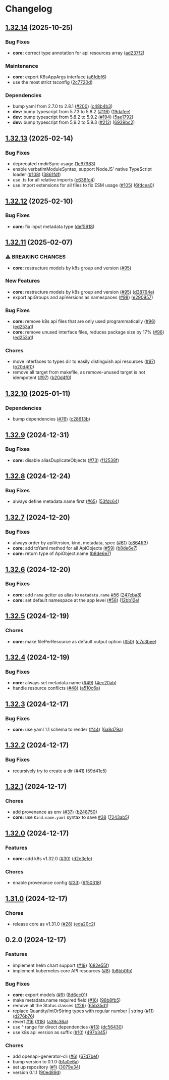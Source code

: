 # Changelog

## [1.32.14](https://github.com/konfjs/k8skonf/compare/core-v1.32.13...core-v1.32.14) (2025-10-25)


### Bug Fixes

* **core:** correct type annotation for api resources array ([ad237f2](https://github.com/konfjs/k8skonf/commit/ad237f2dfcaa10b89d49693bde5b9979c13a7d3c))


### Maintenance

* **core:** export K8sAppArgs interface ([a6fdbf6](https://github.com/konfjs/k8skonf/commit/a6fdbf6c9c9832df38b50eaa17f188fad2c3211f))
* use the most strict tsconfig ([2c7720d](https://github.com/konfjs/k8skonf/commit/2c7720db6013c53c7bf56689b84d37b302135028))


### Dependencies

* bump yaml from 2.7.0 to 2.8.1 ([#200](https://github.com/konfjs/k8skonf/issues/200)) ([c48b4b3](https://github.com/konfjs/k8skonf/commit/c48b4b3b34cf262fa60908b0947475e0fab9452e))
* **dev:** bump typescript from 5.7.3 to 5.8.2 ([#116](https://github.com/konfjs/k8skonf/issues/116)) ([19dafee](https://github.com/konfjs/k8skonf/commit/19dafee2fba8ede1632006ba09f88e1588805716))
* **dev:** bump typescript from 5.8.2 to 5.9.2 ([#194](https://github.com/konfjs/k8skonf/issues/194)) ([5ae1792](https://github.com/konfjs/k8skonf/commit/5ae179233a34c9ed0a31b1311ea3b621b58514ae))
* **dev:** bump typescript from 5.9.2 to 5.9.3 ([#212](https://github.com/konfjs/k8skonf/issues/212)) ([6939bc2](https://github.com/konfjs/k8skonf/commit/6939bc28a8392ee8d765ca9fdcb7b55dfc077772))

## [1.32.13](https://github.com/konfjs/k8skonf/compare/core-v1.32.12...core-v1.32.13) (2025-02-14)


### Bug Fixes

* deprecated rmdirSync usage ([1e97983](https://github.com/konfjs/k8skonf/commit/1e979838f8fbd312739e1a5ee3b456a18ec4457a))
* enable verbatimModuleSyntax, support NodeJS' native TypeScript loader ([#108](https://github.com/konfjs/k8skonf/issues/108)) ([3861fdf](https://github.com/konfjs/k8skonf/commit/3861fdfb07ff60b207b8bdc871dee45c1ee46cdd))
* use .ts for all relative imports ([c636fc4](https://github.com/konfjs/k8skonf/commit/c636fc47bdd0ceb46f40db9e949bdbf2b55c1f9b))
* use import extensions for all files to fix ESM usage ([#105](https://github.com/konfjs/k8skonf/issues/105)) ([6fdcea0](https://github.com/konfjs/k8skonf/commit/6fdcea07088b1fddd98b5094a36c747d5f96dd69))

## [1.32.12](https://github.com/konfjs/k8skonf/compare/core-v1.32.11...core-v1.32.12) (2025-02-10)


### Bug Fixes

* **core:** fix input metadata type ([def5918](https://github.com/konfjs/k8skonf/commit/def591860cca3bd7d1af8cd09f5659e79a8fbb83))

## [1.32.11](https://github.com/konfjs/k8skonf/compare/core-v1.32.10...core-v1.32.11) (2025-02-07)


### ⚠ BREAKING CHANGES

* **core:** restructure models by k8s group and version ([#95](https://github.com/konfjs/k8skonf/issues/95))

### New Features

* **core:** restructure models by k8s group and version ([#95](https://github.com/konfjs/k8skonf/issues/95)) ([d38764e](https://github.com/konfjs/k8skonf/commit/d38764e0f75431956be0987bf35f0a6424f8ff29))
* export apiGroups and apiVersions as namespaces ([#98](https://github.com/konfjs/k8skonf/issues/98)) ([e290957](https://github.com/konfjs/k8skonf/commit/e290957010f533bdaae768188371262e148a5c31))


### Bug Fixes

* **core:** remove k8s api files that are only used programmatically ([#96](https://github.com/konfjs/k8skonf/issues/96)) ([ed253a1](https://github.com/konfjs/k8skonf/commit/ed253a17fdd0c95706c467e740efd339a8872847))
* **core:** remove unused interface files, reduces package size by 17% ([#96](https://github.com/konfjs/k8skonf/issues/96)) ([ed253a1](https://github.com/konfjs/k8skonf/commit/ed253a17fdd0c95706c467e740efd339a8872847))


### Chores

* move interfaces to types dir to easily distinguish api resources ([#97](https://github.com/konfjs/k8skonf/issues/97)) ([b20d4f0](https://github.com/konfjs/k8skonf/commit/b20d4f07f5bbaf173108f4417253152f1ed9c00d))
* remove all target from makefile, as remove-unused target is not idempotent ([#97](https://github.com/konfjs/k8skonf/issues/97)) ([b20d4f0](https://github.com/konfjs/k8skonf/commit/b20d4f07f5bbaf173108f4417253152f1ed9c00d))

## [1.32.10](https://github.com/konfjs/k8skonf/compare/core-v1.32.9...core-v1.32.10) (2025-01-11)


### Dependencies

* bump dependencies ([#76](https://github.com/konfjs/k8skonf/issues/76)) ([c28613b](https://github.com/konfjs/k8skonf/commit/c28613bb5bd878b0a777a71302bc7049b9954416))

## [1.32.9](https://github.com/konfjs/k8skonf/compare/core-v1.32.8...core-v1.32.9) (2024-12-31)


### Bug Fixes

* **core:** disable aliasDuplicateObjects ([#73](https://github.com/konfjs/k8skonf/issues/73)) ([f12538f](https://github.com/konfjs/k8skonf/commit/f12538fb3aedb9425e106e3a1b815fcac234b45a))

## [1.32.8](https://github.com/konfjs/k8skonf/compare/core-v1.32.7...core-v1.32.8) (2024-12-24)


### Bug Fixes

* always define metadata.name first ([#65](https://github.com/konfjs/k8skonf/issues/65)) ([53fdc64](https://github.com/konfjs/k8skonf/commit/53fdc64badd8e00d9cce96fa974cdcffd7ab2f95))

## [1.32.7](https://github.com/konfjs/k8skonf/compare/core-v1.32.6...core-v1.32.7) (2024-12-20)


### Bug Fixes

* always order by apiVersion, kind, metadata, spec ([#61](https://github.com/konfjs/k8skonf/issues/61)) ([e864ff3](https://github.com/konfjs/k8skonf/commit/e864ff3fc64d0990f6f80cf64160a77d86613045))
* **core:** add toYaml method for all ApiObjects ([#59](https://github.com/konfjs/k8skonf/issues/59)) ([b8de6e7](https://github.com/konfjs/k8skonf/commit/b8de6e77fbff730cdfb5b1d09c81cbbbf4a70c67))
* **core:** return type of ApiObject.name ([b8de6e7](https://github.com/konfjs/k8skonf/commit/b8de6e77fbff730cdfb5b1d09c81cbbbf4a70c67))

## [1.32.6](https://github.com/konfjs/k8skonf/compare/core-v1.32.5...core-v1.32.6) (2024-12-20)


### Bug Fixes

* **core:** add `name` getter as alias to `metadata.name` [#56](https://github.com/konfjs/k8skonf/issues/56) ([247eba8](https://github.com/konfjs/k8skonf/commit/247eba828b1b7ed10fcfcdfe6fbf0732c91d1623))
* **core:** set default namespace at the app level ([#58](https://github.com/konfjs/k8skonf/issues/58)) ([12bb12e](https://github.com/konfjs/k8skonf/commit/12bb12ed8d994d5afa2e57e9a7a7fc0886108bc9))

## [1.32.5](https://github.com/konfjs/k8skonf/compare/core-v1.32.4...core-v1.32.5) (2024-12-19)


### Chores

* **core:** make filePerResource as default output option ([#50](https://github.com/konfjs/k8skonf/issues/50)) ([c7c3bee](https://github.com/konfjs/k8skonf/commit/c7c3bee5879a68bc15591eaf7f6575607e0a3b96))

## [1.32.4](https://github.com/konfjs/k8skonf/compare/core-v1.32.3...core-v1.32.4) (2024-12-19)


### Bug Fixes

* **core:** always set metadata.name ([#49](https://github.com/konfjs/k8skonf/issues/49)) ([4ec20ab](https://github.com/konfjs/k8skonf/commit/4ec20ab247a78acbd906b4cfc7b6ea6e64c443d9))
* handle resource conflicts ([#48](https://github.com/konfjs/k8skonf/issues/48)) ([a510c6a](https://github.com/konfjs/k8skonf/commit/a510c6a5b3ba690240a409f04de7bfb711b92e5f))

## [1.32.3](https://github.com/konfjs/k8skonf/compare/core-v1.32.2...core-v1.32.3) (2024-12-17)


### Bug Fixes

* **core:** use yaml 1.1 schema to render ([#44](https://github.com/konfjs/k8skonf/issues/44)) ([6a8d79a](https://github.com/konfjs/k8skonf/commit/6a8d79ab8bea6e015e1448788befae94545b290f))

## [1.32.2](https://github.com/konfjs/k8skonf/compare/core-v1.32.1...core-v1.32.2) (2024-12-17)


### Bug Fixes

* recursively try to create a dir ([#41](https://github.com/konfjs/k8skonf/issues/41)) ([59d41e5](https://github.com/konfjs/k8skonf/commit/59d41e53d38fdf28a4b20d7bb3ae132730b55b9d))

## [1.32.1](https://github.com/konfjs/k8skonf/compare/core-v1.32.0...core-v1.32.1) (2024-12-17)


### Chores

* add provenance as env ([#37](https://github.com/konfjs/k8skonf/issues/37)) ([b248750](https://github.com/konfjs/k8skonf/commit/b24875095595e727911041225872d49a5a86a7f9))
* **core:** use `Kind.name.yaml` syntax to save [#38](https://github.com/konfjs/k8skonf/issues/38) ([7243ab5](https://github.com/konfjs/k8skonf/commit/7243ab55226ad1ecf84a038fe39016a1d629957f))

## [1.32.0](https://github.com/konfjs/k8skonf/compare/core-v1.31.0...core-v1.32.0) (2024-12-17)


### Features

* **core:** add k8s v1.32.0 ([#30](https://github.com/konfjs/k8skonf/issues/30)) ([d2e3efe](https://github.com/konfjs/k8skonf/commit/d2e3efe58828002e2806d2f97d26cf3b06eecf9f))


### Chores

* enable provenance config ([#33](https://github.com/konfjs/k8skonf/issues/33)) ([6f50318](https://github.com/konfjs/k8skonf/commit/6f50318bf646250f0dd57630812a2592aaa01265))

## [1.31.0](https://github.com/konfjs/k8skonf/compare/core-v0.2.0...core-v1.31.0) (2024-12-17)


### Chores

* release core as v1.31.0 ([#28](https://github.com/konfjs/k8skonf/issues/28)) ([eda20c2](https://github.com/konfjs/k8skonf/commit/eda20c23bab76ed2844161e49aa14de869f451b7))

## 0.2.0 (2024-12-17)


### Features

* implement helm chart support ([#19](https://github.com/konfjs/k8skonf/issues/19)) ([682e55f](https://github.com/konfjs/k8skonf/commit/682e55f07f93eb64bdf3b8e001eddb77d274cae9))
* implement kubernetes core API resources ([#8](https://github.com/konfjs/k8skonf/issues/8)) ([b8bb0fb](https://github.com/konfjs/k8skonf/commit/b8bb0fb135edddd04da116032848762d90efc8b2))


### Bug Fixes

* **core:** export models ([#9](https://github.com/konfjs/k8skonf/issues/9)) ([8d6cc01](https://github.com/konfjs/k8skonf/commit/8d6cc0193fd7c889ca4d521b45dadb3b2ac2d4fe))
* make metadata.name required field ([#16](https://github.com/konfjs/k8skonf/issues/16)) ([98b8fb5](https://github.com/konfjs/k8skonf/commit/98b8fb52d0aba0ccc6a9765119e3c1209461a802))
* remove all the Status classes ([#26](https://github.com/konfjs/k8skonf/issues/26)) ([65b35d1](https://github.com/konfjs/k8skonf/commit/65b35d154bafa0ccc5186acdec61253293c380b2))
* replace Quantity/IntOrString types with regular number | string ([#11](https://github.com/konfjs/k8skonf/issues/11)) ([d276b76](https://github.com/konfjs/k8skonf/commit/d276b763366a20e7e8ee19ae756a81d2d140be48))
* revert [#16](https://github.com/konfjs/k8skonf/issues/16) ([#18](https://github.com/konfjs/k8skonf/issues/18)) ([a39c36a](https://github.com/konfjs/k8skonf/commit/a39c36a686cb4623fc5ef80266a29f19cf7719f5))
* use ^ range for direct dependencies ([#13](https://github.com/konfjs/k8skonf/issues/13)) ([dc56430](https://github.com/konfjs/k8skonf/commit/dc56430e90386a86cd9ef2c40f85003e0b303851))
* use k8s api version as suffix ([#10](https://github.com/konfjs/k8skonf/issues/10)) ([497b345](https://github.com/konfjs/k8skonf/commit/497b345279f9e7404bb4020d0108c0dca33dfabe))


### Chores

* add openapi-generator-cli ([#6](https://github.com/konfjs/k8skonf/issues/6)) ([67d7bef](https://github.com/konfjs/k8skonf/commit/67d7befce483122b5e927bf9f4d0b2ec909dadce))
* bump version to 0.1.0 ([b1a0e6a](https://github.com/konfjs/k8skonf/commit/b1a0e6a8ae110fee2b704a2cca9683cdf4a89eb4))
* set up repository ([#1](https://github.com/konfjs/k8skonf/issues/1)) ([3079e34](https://github.com/konfjs/k8skonf/commit/3079e3409aa74040b9887e42919461cb77dd9288))
* version 0.1.1 ([90ed89d](https://github.com/konfjs/k8skonf/commit/90ed89d64295a892b13fa9d41f892554fb92bc73))
